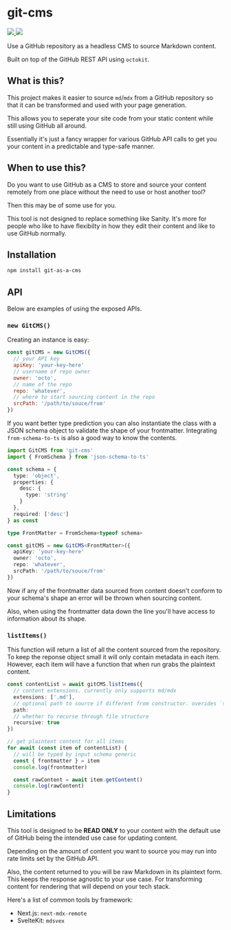 # git-cms

<p>
    <a href="https://www.npmjs.com/package/git-as-a-cms">
        <img src="https://img.shields.io/npm/v/git-as-a-cms">
    </a>
    <a href="https://github.com/jbukuts/git-cms/blob/main/LICENSE">
        <img src="https://img.shields.io/npm/l/git-as-a-cms">
    </a>
</p>

Use a GitHub repository as a headless CMS to source Markdown content.

Built on top of the GitHub REST API using `octokit`.
 
## What is this?

This project makes it easier to source `md`/`mdx` from a GitHub repository so that it can be transformed and used with your page generation.

This allows you to seperate your site code from your static content while still using GitHub all around.

Essentially it's just a fancy wrapper for various GitHub API calls to get you your content in a predictable and type-safe manner.

## When to use this?

Do you want to use GitHub as a CMS to store and source your content remotely from one place without the need to use or host another tool?

Then this may be of some use for you.

This tool is not designed to replace something like Sanity. It's more for people who like to have flexibilty in how they edit their content and like to use GitHub normally.

## Installation

```bash
npm install git-as-a-cms
```

## API

Below are examples of using the exposed APIs.

### `new GitCMS()`

Creating an instance is easy:

```js
const gitCMS = new GitCMS({
  // your API key
  apiKey: 'your-key-here'
  // username of repo owner
  owner: 'octo',
  // name of the repo
  repo: 'whatever',
  // where to start sourcing content in the repo
  srcPath: '/path/to/souce/from'
})
```

If you want better type prediction you can also instantiate the class with a JSON schema object to validate the shape of your frontmatter. Integrating `from-schema-to-ts` is also a good way to know the contents.

```ts
import GitCMS from 'git-cms'
import { FromSchema } from 'json-schema-to-ts'

const schema = {
  type: 'object',
  properties: {
    desc: {
      type: 'string'
    }
  },
  required: ['desc']
} as const

type FrontMatter = FromSchema<typeof schema>

const gitCMS = new GitCMS<FrontMatter>({
  apiKey: 'your-key-here'
  owner: 'octo',
  repo: 'whatever',
  srcPath: '/path/to/souce/from'
})
```

Now if any of the frontmatter data sourced from content doesn't conform to your schema's shape an error will be thrown when sourcing content. 

Also, when using the frontmatter data down the line you'll have access to information about its shape.

### `listItems()`

This function will return a list of all the content sourced from the repository. To keep the reponse object small it will only contain metadata in each item. However, each item will have a function that when run grabs the plaintext content.

```ts
const contentList = await gitCMS.listItems({
  // content extensions. currently only supports md/mdx
  extensions: ['.md'],
  // optional path to source if different from constructor. overides `srcPath`
  path: 
  // whether to recurse through file structure
  recursive: true
})

// get plaintext content for all items
for await (const item of contentList) {
  // will be typed by input schema generic
  const { frontmatter } = item
  console.log(frontmatter)

  const rawContent = await item.getContent()
  console.log(rawContent)
}
```

## Limitations

This tool is designed to be **READ ONLY** to your content with the default use of GitHub being the intended use case for updating content.

Depending on the amount of content you want to source you may run into rate limits set by the GitHub API.

Also, the content returned to you will be raw Markdown in its plaintext form. This keeps the response agnostic to your use case. For transforming content for rendering that will depend on your tech stack. 

Here's a list of common tools by framework:

- Next.js: `next-mdx-remote`
- SvelteKit: `mdsvex`
